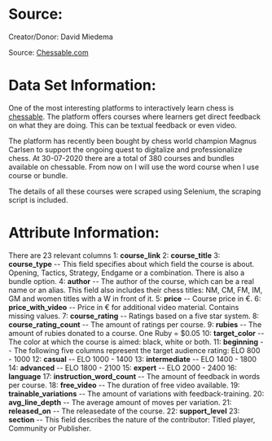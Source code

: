# Source:

Creator/Donor: 
David Miedema

Source:
[Chessable.com](chessable.com)

# Data Set Information:
One of the most interesting platforms to interactively learn chess is [chessable](chessable.com). The platform offers courses where learners get direct feedback on what they are doing. This can be textual feedback or even video. 

The platform has recently been bought by chess world champion Magnus Carlsen to support the ongoing quest to digitalize and professionalize chess. At 30-07-2020 there are a total of 380 courses and bundles available on chessable. From now on I will use the word course when I use course or bundle. 

The details of all these courses were scraped using Selenium, the scraping script is included. 

# Attribute Information:
There are 23 relevant columns
1: **course_link**
2: **course_title**
3: **course_type** -- This field specifies about which field the course is about. Opening, Tactics, Strategy, Endgame or a combination. There is also a bundle option.
4: **author** -- The author of the course, which can be a real name or an alias. This field also includes their chess titles: NM, CM, FM, IM, GM and women titles with a W in front of it.
5: **price** -- Course price in €.
6: **price_with_video** -- Price in € for additional video material. Contains missing values.
7: **course_rating** -- Ratings based on a five star system.
8: **course_rating_count** -- The amount of ratings per course.
9: **rubies** -- The amount of rubies donated to a course. One Ruby = $0.05
10: **target_color** -- The color at which the course is aimed: black, white or both.
11: **beginning** -- The following five columns represent the target audience rating: ELO 800 - 1000
12: **casual** -- ELO 1000 - 1400
13: **intermediate** -- ELO 1400 - 1800
14: **advanced** -- ELO 1800 - 2100
15: **expert** -- ELO 2000 - 2400
16: **language** 
17: **instruction_word_count** -- The amount of feedback in words per course.
18: **free_video** -- The duration of free video available.
19: **trainable_variations** -- The amount of variations with feedback-training.
20: **avg_line_depth** -- The average amount of moves per variation.
21: **released_on** -- The releasedate of the course.
22: **support_level**
23: **section** -- This field describes the nature of the contributor: Titled player, Community or Publisher.
